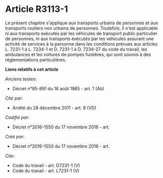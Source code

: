 # Article R3113-1

Le présent chapitre s'applique aux transports urbains de personnes et aux transports routiers non urbains de personnes.
Toutefois, il n'est applicable ni aux transports exécutés par les véhicules de transport public particulier de personnes, ni
aux transports exécutés par les véhicules assurant une activité de services à la personne dans les conditions prévues aux
articles L. 7231-1 à L. 7234-1 et D. 7231-1 à D. 7234-27 du code du travail, les ambulances et les voitures de pompes
funèbres, qui sont soumis à des réglementations particulières.

**Liens relatifs à cet article**

_Anciens textes_:

  - Décret n°85-891 du 16 août 1985 - art. 1 (Ab)

_Cité par_:

  - Arrêté du 28 décembre 2011 - art. 9 (VD)

_Codifié par_:

  - Décret n°2016-1550 du 17 novembre 2016 - art.

_Créé par_:

  - Décret n°2016-1550 du 17 novembre 2016 - art.

_Cite_:

  - Code du travail - art. D7231-1 (V)
  - Code du travail - art. L7231-1 (V)
